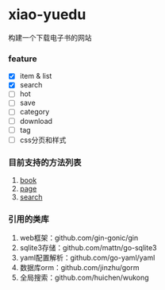 # xiao-yuedu
构建一个下载电子书的网站


### feature
- [x] item & list
- [x] search
- [ ] hot
- [ ] save
- [ ] category
- [ ] download
- [ ] tag
- [ ] css分页和样式

### 目前支持的方法列表
1. [book](http://localhost:8000/books/1)
1. [page](http://localhost:8000/pages/1)
1. [search](http://localhost:8000/search?text=围城&p=1)

### 引用的类库
1. web框架：github.com/gin-gonic/gin
1. sqlite3存储：github.com/mattn/go-sqlite3
1. yaml配置解析：github.com/go-yaml/yaml 
1. 数据库orm：github.com/jinzhu/gorm
1. 全局搜索：github.com/huichen/wukong

